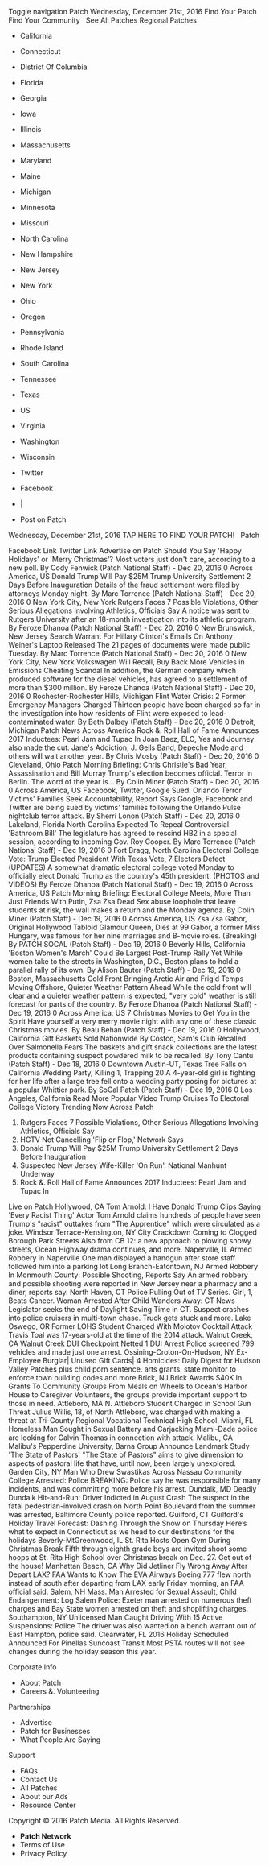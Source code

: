 Toggle navigation Patch Wednesday, December 21st, 2016 Find Your Patch Find Your Community   See All Patches Regional Patches

*   California
*   Connecticut
*   District Of Columbia
*   Florida
*   Georgia
*   Iowa
*   Illinois
*   Massachusetts
*   Maryland
*   Maine
*   Michigan
*   Minnesota
*   Missouri
*   North Carolina
*   New Hampshire
*   New Jersey
*   New York
*   Ohio
*   Oregon
*   Pennsylvania
*   Rhode Island
*   South Carolina
*   Tennessee
*   Texas
*   US
*   Virginia
*   Washington
*   Wisconsin

*   Twitter
*   Facebook
*   |
*   Post on Patch

Wednesday, December 21st, 2016 TAP HERE TO FIND YOUR PATCH!   Patch

Facebook Link Twitter Link Advertise on Patch Should You Say 'Happy Holidays' or 'Merry Christmas'? Most voters just don't care, according to a new poll. By Cody Fenwick (Patch National Staff) - Dec 20, 2016 0 Across America, US Donald Trump Will Pay $25M Trump University Settlement 2 Days Before Inauguration Details of the fraud settlement were filed by attorneys Monday night. By Marc Torrence (Patch National Staff) - Dec 20, 2016 0 New York City, New York Rutgers Faces 7 Possible Violations, Other Serious Allegations Involving Athletics, Officials Say A notice was sent to Rutgers University after an 18-month investigation into its athletic program. By Feroze Dhanoa (Patch National Staff) - Dec 20, 2016 0 New Brunswick, New Jersey Search Warrant For Hillary Clinton's Emails On Anthony Weiner's Laptop Released The 21 pages of documents were made public Tuesday. By Marc Torrence (Patch National Staff) - Dec 20, 2016 0 New York City, New York Volkswagen Will Recall, Buy Back More Vehicles in Emissions Cheating Scandal In addition, the German company which produced software for the diesel vehicles, has agreed to a settlement of more than $300 million. By Feroze Dhanoa (Patch National Staff) - Dec 20, 2016 0 Rochester-Rochester Hills, Michigan Flint Water Crisis: 2 Former Emergency Managers Charged Thirteen people have been charged so far in the investigation into how residents of Flint were exposed to lead-contaminated water. By Beth Dalbey (Patch Staff) - Dec 20, 2016 0 Detroit, Michigan Patch News Across America Rock &. Roll Hall of Fame Announces 2017 Inductees: Pearl Jam and Tupac In Joan Baez, ELO, Yes and Journey also made the cut. Jane's Addiction, J. Geils Band, Depeche Mode and others will wait another year. By Chris Mosby (Patch Staff) - Dec 20, 2016 0 Cleveland, Ohio Patch Morning Briefing: Chris Christie's Bad Year, Assassination and Bill Murray Trump's election becomes official. Terror in Berlin. The word of the year is... By Colin Miner (Patch Staff) - Dec 20, 2016 0 Across America, US Facebook, Twitter, Google Sued: Orlando Terror Victims' Families Seek Accountability, Report Says Google, Facebook and Twitter are being sued by victims' families following the Orlando Pulse nightclub terror attack. By Sherri Lonon (Patch Staff) - Dec 20, 2016 0 Lakeland, Florida North Carolina Expected To Repeal Controversial 'Bathroom Bill' The legislature has agreed to rescind HB2 in a special session, according to incoming Gov. Roy Cooper. By Marc Torrence (Patch National Staff) - Dec 19, 2016 0 Fort Bragg, North Carolina Electoral College Vote: Trump Elected President With Texas Vote, 7 Electors Defect (UPDATES) A somewhat dramatic electoral college voted Monday to officially elect Donald Trump as the country's 45th president. (PHOTOS and VIDEOS) By Feroze Dhanoa (Patch National Staff) - Dec 19, 2016 0 Across America, US Patch Morning Briefing: Electoral College Meets, More Than Just Friends With Putin, Zsa Zsa Dead Sex abuse loophole that leave students at risk, the wall makes a return and the Monday agenda. By Colin Miner (Patch Staff) - Dec 19, 2016 0 Across America, US Zsa Zsa Gabor, Original Hollywood Tabloid Glamour Queen, Dies at 99 Gabor, a former Miss Hungary, was famous for her nine marriages and B-movie roles. (Breaking) By PATCH SOCAL (Patch Staff) - Dec 19, 2016 0 Beverly Hills, California 'Boston Women's March' Could Be Largest Post-Trump Rally Yet While women take to the streets in Washington, D.C., Boston plans to hold a parallel rally of its own. By Alison Bauter (Patch Staff) - Dec 19, 2016 0 Boston, Massachusetts Cold Front Bringing Arctic Air and Frigid Temps Moving Offshore, Quieter Weather Pattern Ahead While the cold front will clear and a quieter weather pattern is expected, "very cold" weather is still forecast for parts of the country. By Feroze Dhanoa (Patch National Staff) - Dec 19, 2016 0 Across America, US 7 Christmas Movies to Get You in the Spirit Have yourself a very merry movie night with any one of these classic Christmas movies. By Beau Behan (Patch Staff) - Dec 19, 2016 0 Hollywood, California Gift Baskets Sold Nationwide By Costco, Sam's Club Recalled Over Salmonella Fears The baskets and gift snack collections are the latest products containing suspect powdered milk to be recalled. By Tony Cantu (Patch Staff) - Dec 18, 2016 0 Downtown Austin-UT, Texas Tree Falls on California Wedding Party, Killing 1, Trapping 20 A 4-year-old girl is fighting for her life after a large tree fell onto a wedding party posing for pictures at a popular Whittier park. By SoCal Patch (Patch Staff) - Dec 19, 2016 0 Los Angeles, California Read More Popular Video Trump Cruises To Electoral College Victory Trending Now Across Patch

1.  Rutgers Faces 7 Possible Violations, Other Serious Allegations Involving Athletics, Officials Say
2.  HGTV Not Cancelling 'Flip or Flop,' Network Says
3.  Donald Trump Will Pay $25M Trump University Settlement 2 Days Before Inauguration
4.  Suspected New Jersey Wife-Killer 'On Run'. National Manhunt Underway
5.  Rock &. Roll Hall of Fame Announces 2017 Inductees: Pearl Jam and Tupac In

Live on Patch Hollywood, CA Tom Arnold: I Have Donald Trump Clips Saying 'Every Racist Thing' Actor Tom Arnold claims hundreds of people have seen Trump's "racist" outtakes from "The Apprentice" which were circulated as a joke. Windsor Terrace-Kensington, NY City Crackdown Coming to Clogged Borough Park Streets Also from CB 12: a new approach to plowing snowy streets, Ocean Highway drama continues, and more. Naperville, IL Armed Robbery in Naperville One man displayed a handgun after store staff followed him into a parking lot Long Branch-Eatontown, NJ Armed Robbery In Monmouth County: Possible Shooting, Reports Say An armed robbery and possible shooting were reported in New Jersey near a pharmacy and a diner, reports say. North Haven, CT Police Pulling Out of TV Series. Girl, 1, Beats Cancer. Woman Arrested After Child Wanders Away: CT News Legislator seeks the end of Daylight Saving Time in CT. Suspect crashes into police cruisers in multi-town chase. Truck gets stuck and more. Lake Oswego, OR Former LOHS Student Charged With Molotov Cocktail Attack Travis Toal was 17-years-old at the time of the 2014 attack. Walnut Creek, CA Walnut Creek DUI Checkpoint Netted 1 DUI Arrest Police screened 799 vehicles and made just one arrest. Ossining-Croton-On-Hudson, NY Ex-Employee Burglar| Unused Gift Cards| 4 Homicides: Daily Digest for Hudson Valley Patches plus child porn sentence. arts grants. state monitor to enforce town building codes and more Brick, NJ Brick Awards $40K In Grants To Community Groups From Meals on Wheels to Ocean's Harbor House to Caregiver Volunteers, the groups provide important support to those in need. Attleboro, MA N. Attleboro Student Charged in School Gun Threat Julius Willis, 18, of North Attleboro, was charged with making a threat at Tri-County Regional Vocational Technical High School. Miami, FL Homeless Man Sought in Sexual Battery and Carjacking Miami-Dade police are looking for Calvin Thomas in connection with attack. Malibu, CA Malibu's Pepperdine University, Barna Group Announce Landmark Study 'The State of Pastors' "The State of Pastors" aims to give dimension to aspects of pastoral life that have, until now, been largely unexplored. Garden City, NY Man Who Drew Swastikas Across Nassau Community College Arrested: Police BREAKING: Police say he was responsible for many incidents, and was committing more before his arrest. Dundalk, MD Deadly Dundalk Hit-and-Run: Driver Indicted in August Crash The suspect in the fatal pedestrian-involved crash on North Point Boulevard from the summer was arrested, Baltimore County police reported. Guilford, CT Guilford's Holiday Travel Forecast: Dashing Through the Snow on Thursday Here’s what to expect in Connecticut as we head to our destinations for the holidays Beverly-MtGreenwood, IL St. Rita Hosts Open Gym During Christmas Break Fifth through eighth grade boys are invited shoot some hoops at St. Rita High School over Christmas break on Dec. 27. Get out of the house! Manhattan Beach, CA Why Did Jetliner Fly Wrong Away After Depart LAX? FAA Wants to Know The EVA Airways Boeing 777 flew north instead of south after departing from LAX early Friday morning, an FAA official said. Salem, NH Mass. Man Arrested for Sexual Assault, Child Endangerment: Log Salem Police: Exeter man arrested on numerous theft charges and Bay State women arrested on theft and shoplifting charges. Southampton, NY Unlicensed Man Caught Driving With 15 Active Suspensions: Police The driver was also wanted on a bench warrant out of East Hampton, police said. Clearwater, FL 2016 Holiday Scheduled Announced For Pinellas Suncoast Transit Most PSTA routes will not see changes during the holiday season this year.

Corporate Info

*   About Patch
*   Careers &. Volunteering

Partnerships

*   Advertise
*   Patch for Businesses
*   What People Are Saying

Support

*   FAQs
*   Contact Us
*   All Patches
*   About our Ads
*   Resource Center

Copyright © 2016 Patch Media. All Rights Reserved.

*   **Patch Network**
*   Terms of Use
*   Privacy Policy